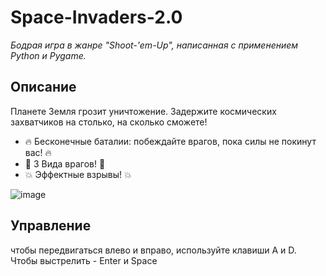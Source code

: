 # Space-Invaders-2.0

_Бодрая игра в жанре "Shoot-'em-Up", написанная с применением Python и Pygame._

## Описание

Планете Земля грозит уничтожение. Задержите космических захватчиков на столько, на сколько сможете!

- 🔥 Бесконечные баталии: побеждайте врагов, пока силы не покинут вас! 🔥
- 🚀 3 Вида врагов! 🚀
- 💥 Эффектные взрывы! 💥

![image](https://user-images.githubusercontent.com/47077074/119260830-0aa30b00-bbee-11eb-9ade-c86a841e8d0f.png)

## Управление

чтобы передвигаться влево и вправо, используйте клавиши A и D. Чтобы выстрелить - Enter и Space
